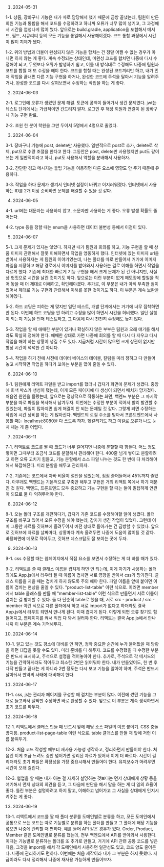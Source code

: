 1. 2024-05-31

1-1. 상품, 장바구니 기능은 내가 따로 담당해서 했기 때문에 금방 끝냈는데, 팀원이 만든 회원 기능과 통합을 해서 코드를 수정하려고 하니까 오류가 너무 많이 생기고, 그 과정에서 시간을 엄청나게 많이 썼다. 앞으로는 build.gradle, application을 포함해서 메서드, 필드, 시큐리티 등의 모든 기능을 통일해서 사용해야겠다. 코드 통합 과정에서 시간이 많이 지체가 됐다.

1-2. 위의 방법과 더불어 완성되지 않은 기능을 합치는 건 정말 어쩔 수 없는 경우가 아니면 하지 않는 게 좋다. 계속 수정되는 상태인데, 미완성 코드를 합치면 나중에 다시 수정해야 되고, 무엇보다 오류가 발생하기 쉽고, 이를 내 방식대로 수정해도 나중에 팀원과 코드를 합칠 때 또 수정을 해야 한다. 코드를 합칠 때는 완성된 코드끼리만 하고, 내가 먼저 작업을 끝내면 다른 기능 구현을 하거나, 완성한 코드에 주석을 달아서 기능을 알려주거나, 완성한 코드를 다시 살펴보면서 수정하는 작업을 하는 게 좋다.



2. 2024-06-03

2-1. 로그인에 오류가 생겼던 문제 해결. 토큰에 공백이 들어가서 생긴 문제였다. jwt는 테스트 단계에서는 가급적이면 건드리지 말자. 로그인 후 해당 회원과 연결이 된 장바구니 기능 구현 완료.

2-2. 조원 한 분이 학원을 그만 두어서 5명에서 4명으로 줄었다.



3. 2024-06-04

3-1. 장바구니 기능에 post, delete만 사용했다. 일반적으로 post로 추가, delete로 삭제, put으로 수량 조절을 한다고 한다. 그동안은 post, delete만 사용했지만 put도 같이 쓰는 게 일반적이라고 하니, put도 사용해서 역할을 분배해서 사용하자.

3-2. 간단한 경고 메시지는 툴팁 기능을 이용하면 다른 요소에 영향도 안 주기 때문에 유용하다.

3-3. 작업을 하다 문제가 생겨서 인터넷 설정이 바뀌고 어지러워졌다. 인터넷에서 사용하는 ID를 2개 이상 준비하면 문제를 해결할 수 있을 것 같다.



4. 2024-06-05

4-1. url에는 대문자는 사용하지 않고, 소문자만 사용하는 게 좋다. 오류 발생 확률도 줄어든다.

4-2. type 등을 정할 때는 enum을 사용하면 데이터 불변성 등에서 이점이 있다.



5. 2024-06-07

5-1. 크게 문제가 있지는 않았다. 하지만 내가 팀원과 회의를 하고, 기능 구현을 할 때 상품 이미지 관련해서 잘못 이해하면서 작업을 엉뚱하게 했다. 인터넷에 있는 이미지 url을 받아서 사용하자는 게 팀원의 이야기였는데, 나는 폴더를 따로 만들어서 거기에 이미지 파일을 저장하고 해당 경로에서 이미지를 받아와서 사용하는 걸로 이해를 하면서 작업을 다르게 했다. 기존에 최대한 빠르게 기능 구현을 해서 크게 문제가 된 건 아니지만, 사실상 헛짓으로 시간을 날린 것이기도 하다. 앞으로는 이런 부분이 없게 메모장에 할일을 적어 놓을 때 더 제대로 이해하고, 확인해야겠다. 추가로, 이 부분은 내가 아직 부족한 점이 있어서 제대로 기능 구현과 관련해서 이해를 못한 것이기도 하다. 이 부분은 계속 보완을 해야겠다.

5-2. 하드 코딩은 피하는 게 맞지만 일단 테스트, 개발 단계에서는 거기에 너무 집착하면 안 된다. 이번에 하드 코딩을 안 하려고 수정을 많이 하면서 시간을 허비했다. 일단 실행이 되는지 기능을 먼저 테스트하고, 그 다음에 다시 천천히 수정해도 늦지 않다.

5-3. 작업을 할 때 애매한 부분이 있거나 확실하지 않은 부부은 팀원과 오래 얘기를 해서라도 확실히 정해야 한다. 애매한 상태로 가면 나중에 회의를 할 때 다시 다 지우고 다시 작업을 해야 하는 상황이 생길 수도 있다. 지금처럼 시간이 많으면 크게 상관이 없지만 항상 시간이 넉넉한 건 아니다.

5-4. 작업을 하기 전에 사전에 데이터 베이스의 테이블, 칼럼을 미리 정하고 다 만들어 놓고 시작하면 작업을 하다가 꼬이는 부분을 많이 줄일 수 있다.



6. 2024-06-10

6-1. 팀원에게 리액트 파일을 받고 import를 했더니 갑자기 화면에 문제가 생겼다. 중앙에 회색 박스가 생성이 됐는데, 이게 모든 페이지에 다 생성이 되면서 배치가 망가졌다. 처음엔 원인을 몰랐는데, 앞으로는 정상적으로 작동하는 화면, 백엔드 부분은 그 마지막 부분을 따로 파일을 복사해서 남겨두자. 이번에는 수정한 부분이 적어서 빨리 발견할 수 있었는데, 파일이 많아지면 쉽게 해결이 안 되는 문제일 것 같다. 그렇게 되면 수정하는 작업에 시간 낭비를 하는 게 많아진다. 백엔드의 로컬 주소를 받아서 프론트엔드에서 사용할 때는 localhost:8080을 다 쓰도록 하자. 헷갈리기도 하고 이걸로 오류가 나도 눈치 채는 게 좀 어렵다.



7. 2024-06-11

7-1. 리액트로 코드를 짤 때 코드가 너무 길어지면 나중에 분할할 때 힘들다. 어느 정도 쌓이면 그때부터 조금식 코드를 분할해서 관리해야 한다. 400줄 넘게 쌓이고 분할하려고 하면 오류 고치기 힘들고, 기능 분할해서 소스 파일 나누는 것도 한 번에 다 처리해야 해서 복잡해진다. 미리 분할을 해두고 관리하자.

7-2. 기존에는 코드에서 자바 비율이 절반을 넘었는데, 점점 줄어들어서 45%까지 줄었다. 아무래도 백엔드는 기본적으로 구축만 해두고 구현은 거의 리액트 쪽에서 하기 때문인 것 같다. 백엔드, 프론트엔드 모두 중요하고 기능 구현을 할 때는 둘이 밀접하게 연관이 되므로 둘 다 익혀두어야 한다.



8. 2024-06-12

8-1. 오늘 폴더 구조를 개편하다가, 갑자기 기존 코드를 수정해야할 일이 생겼다. 폴더 구조를 바꾸고 있어서 오류 수정을 해야 했는데, 갑자기 생긴 작업이 있었다. 그런데 이미 그동안 자료를 깃허브에 올려두어서 예전 상태로 돌아가는 건 금방할 수 있었다. 앞으로 깃허브에 자료를 날짜마다, 상황마다 계속 올려두면 나중에 도움이 많이될 것 같다. 바탕화면에 메모로 적어두고, 깃허브 데스크탑도 잘 보이는 곳에 두자.

9. 2024-06-13

9-1. css 수정할 때는 웹페이지에서 직접 요소를 보면서 수정하는 게 더 빠를 때가 있다.

9-2. 리액트를 쓸 때 클래스 이름을 겹치게 하면 안 되는데, 이게 자기가 사용하는 폴더 외에도 App.js에서 라우터 될 때 이름이 겹치면 서로 영향을 받아서 css가 망가진다. 클래스 이름을 지을 때는 겹치게 하지 않도록 주의 해야 한다. 파일 이름을 앞에 붙이면 이름이 겹치는 현상을 줄일 수 있다. "product-list-table" 이런 식으로. 이러면 member에서 table 클래스를 만들 때 "member-list-table" 이런 식으로 만들면서 서로 이름이 겹치는 걸 방지할 수 있다. 둘 다 단순히 table로 했을 때, 서로 src - product / src - member 이런 식으로 다른 폴더에서 하고 서로 import가 없다고 하더라도 결국 App.js에서 라우트 되면서 만나게 된다. 이때 겹치게 된다. 이렇게 되면 오류 찾기도 힘들어지고, 웹페이지를 켜서 직접 다 봐서 걸러야 한다. 리액트는 결국 App.js에서 만나니까 이 부분은 계속 기억해두자.



10. 2024-06-14

10-1. 알고 있는 것도 평소에 대비를 안 하면, 정작 중요한 순간에 누가 물어봤을 때 당황을 하면 대답을 못할 수도 있다. 미리 준비를 다 해두자. 코드를 수정했을 때 수정한 부분은 반드시 표시하고, 주석으로 설명을 적어놓아야 한다. 추가로, 주석으로 각 메서드의 기능을 간략하게라도 적어두고 최소한 2번은 읽어둬야 한다. 내가 만들었어도, 한 번 후다닥 만들고 끝내는 게 아니라 2번 정도는 다시 보고 기능을 알아야 하며, 주석은 반드시 달아둬서 만약의 사태에 대비해야 한다.



11. 2024-06-17

11-1. css, js는 관리자 페이지를 구성할 때 겹치는 부분이 많다. 이전에 썼던 기능을 그대로 들고와서 살짝만 수정하면 바로 완성할 수 있다. 앞으로 이 부분은 계속 생각하면서 초기 코드를 짜두자.



12. 2024-06-18

12-1. 리액트에서 클래스 만들 때 반드시 앞에 해당 소스 파일의 이름 붙이기. CSS 충돌 방지용. product-list-page-table 이런 식으로. table 클래스를 만들 때 앞에 저런 이름 붙여두기.

12-2. 처음 코드 작성할 때부터 재사용 가능성 생각하고, 정리하면서 만들어야 한다. 처음엔 이게 조금 느려도 중반 넘어가면 정리된 자료가 있어서 이게 더 빠르다. 시간이 걸리더라도 초기 파일은 확장성을 가장 중요시해서 만들어야 한다. 유지보수가 어려우면 시간이 오래 걸린다.

12-3. 협업을 할 때는 내가 아는 걸 자세히 설명하는 것보다는 먼저 상대에게 상황 등을 얘기해서 먼저 상대의 의견을 듣고, 그 다음에 판단을 해서 말을 하는 게 더 일의 효율이 좋다. 틀린 부분은 설명하려고 하지 말고, 이해하고 넘어가고 그 사실을 상대에게 인지시켜주는 게 좋다.



13. 2024-06-19

13-1. 리액트에서 코드를 짤 때 폴더 분류를 도메인별로 분류를 하고, 모든 도메인에서 공통으로 쓰는 코드는 따로 기능별로 분류를 하는 폴더를 만들고 그 폴더에 해당 기능을 넣으면 나중에 관리할 때 편하다. 예를 들어 API 같은 경우가 있다. Order, Product, Member 같은 도메인별로 분류를 했는데, 전부 백엔드에서 API를 받아와서 사용한다. 이때는 기능별로 분류하는 폴더를 또 추가로 만들고, 거기에 API 관련 공통 코드를 넣은 다음, 그것을 import를 해서 각 도메인에서 사용하면 일관성도 있고, 코드 양도 줄어든다. 나중에 관리하기도 편하다. 이번에는 처음 제작이라 내가 그 부분은 하지 못했다. 지금이라도 다시 정리해서 나중에 재사용 가능하게 만들어보자.
